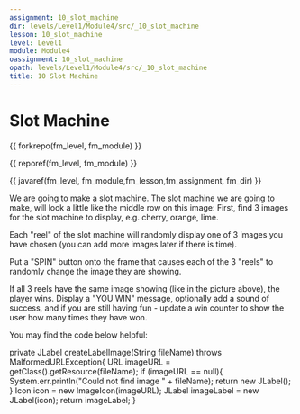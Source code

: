 ```yaml
---
assignment: 10_slot_machine
dir: levels/Level1/Module4/src/_10_slot_machine
lesson: 10_slot_machine
level: Level1
module: Module4
oassignment: 10_slot_machine
opath: levels/Level1/Module4/src/_10_slot_machine
title: 10 Slot Machine
---
```



# Slot Machine

{{ forkrepo(fm_level, fm_module) }}

{{ reporef(fm_level, fm_module) }}




{{ javaref(fm_level, fm_module,fm_lesson,fm_assignment, fm_dir) }}


We are going to make a slot machine.
The slot machine we are going to make, will look a little like the middle row on this image:
First, find 3 images for the slot machine to display, e.g. cherry, orange, lime.

Each "reel" of the slot machine will randomly display one of 3 images you have chosen (you can add more images later if there is time).

Put a "SPIN" button onto the frame that causes each of the 3 "reels" to randomly change the image they are showing.

If all 3 reels have the same image showing (like in the picture above), the player wins. Display a "YOU WIN" message, optionally add a sound of success, and if you are still having fun - update a win counter to show the user how many times they have won.

You may find the code below helpful:

private JLabel createLabelImage(String fileName) throws MalformedURLException{
URL imageURL = getClass().getResource(fileName);
if (imageURL == null){
System.err.println("Could not find image " + fileName);
return new JLabel();
}
Icon icon = new ImageIcon(imageURL);
JLabel imageLabel = new JLabel(icon);
return imageLabel;
}

